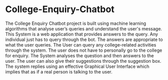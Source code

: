 # College-Enquiry-Chatbot
The College Enquiry Chatbot project is built using machine learning algorithms that analyse user’s queries and understand the user's message. This System is a web application that provides answers to the query. Any individual just has to query through the bot. The answers are appropriate to what the user queries. The User can query any college-related activities through the system. The user does not have to personally go to the college for enquiry. The System analyses the question and then answers to the user. The user can also give their suggestions through the suggestion box. The system replies using an effective Graphical User Interface which implies that as if a real person is talking to the user.
